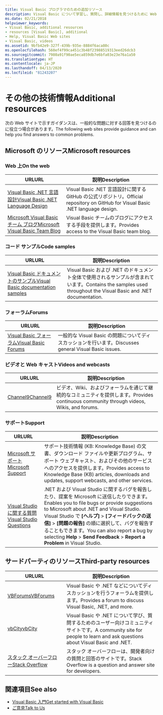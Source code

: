 ```yaml
---
title: Visual Basic プログラマのための追加リソース
description: Visual Basic について学習し、質問し、詳細情報を見つけるために Web 上でリソースを検出します。
ms.date: 02/21/2018
helpviewer_keywords:
- Visual Basic, additional resources
- resources [Visual Basic], additional
- Help, Visual Basic Web sites
- Visual Basic, videos
ms.assetid: 9bfb42e9-327f-439b-935e-8884f6aca80c
ms.openlocfilehash: 560ef4f99ca451c3b48f23988519313eed26dcb3
ms.sourcegitcommit: 7980a91f90ae5eca859db7e6bfa03e23e76a1a50
ms.translationtype: HT
ms.contentlocale: ja-JP
ms.lasthandoff: 04/13/2020
ms.locfileid: "81243207"
---
```

# <a name="additional-resources"></a><span data-ttu-id="09468-103">その他の技術情報</span><span class="sxs-lookup"><span data-stu-id="09468-103">Additional resources</span></span>

<span data-ttu-id="09468-104">次の Web サイトで示すガイダンスは、一般的な問題に対する回答を見つけるのに役立つ場合があります。</span><span class="sxs-lookup"><span data-stu-id="09468-104">The following web sites provide guidance and can help you find answers to common problems.</span></span>

## <a name="microsoft-resources"></a><span data-ttu-id="09468-105">Microsoft のリソース</span><span class="sxs-lookup"><span data-stu-id="09468-105">Microsoft resources</span></span>

### <a name="on-the-web"></a><span data-ttu-id="09468-106">Web 上</span><span class="sxs-lookup"><span data-stu-id="09468-106">On the web</span></span>

|<span data-ttu-id="09468-107">URL</span><span class="sxs-lookup"><span data-stu-id="09468-107">URL</span></span>|<span data-ttu-id="09468-108">説明</span><span class="sxs-lookup"><span data-stu-id="09468-108">Description</span></span>|
|----------|----------------|
|[<span data-ttu-id="09468-109">Visual Basic .NET 言語設計</span><span class="sxs-lookup"><span data-stu-id="09468-109">Visual Basic .NET Language Design</span></span>](https://github.com/dotnet/vblang)|<span data-ttu-id="09468-110">Visual Basic .NET 言語設計に関する GitHub の公式リポジトリ。</span><span class="sxs-lookup"><span data-stu-id="09468-110">Official repository on GitHub for Visual Basic .NET language design.</span></span>|
|[<span data-ttu-id="09468-111">Microsoft Visual Basic チーム ブログ</span><span class="sxs-lookup"><span data-stu-id="09468-111">Microsoft Visual Basic Team Blog</span></span>](https://devblogs.microsoft.com/vbteam/)|<span data-ttu-id="09468-112">Visual Basic チームのブログにアクセスする手段を提供します。</span><span class="sxs-lookup"><span data-stu-id="09468-112">Provides access to the Visual Basic team blog.</span></span>|

### <a name="code-samples"></a><span data-ttu-id="09468-113">コード サンプル</span><span class="sxs-lookup"><span data-stu-id="09468-113">Code samples</span></span>

|<span data-ttu-id="09468-114">URL</span><span class="sxs-lookup"><span data-stu-id="09468-114">URL</span></span>|<span data-ttu-id="09468-115">説明</span><span class="sxs-lookup"><span data-stu-id="09468-115">Description</span></span>|
|----------|----------------|
|[<span data-ttu-id="09468-116">Visual Basic ドキュメントのサンプル</span><span class="sxs-lookup"><span data-stu-id="09468-116">Visual Basic documentation samples</span></span>](https://github.com/dotnet/docs/tree/master/samples/snippets/visualbasic)|<span data-ttu-id="09468-117">Visual Basic および .NET のドキュメント全体で使用されるサンプルが含まれています。</span><span class="sxs-lookup"><span data-stu-id="09468-117">Contains the samples used throughout the Visual Basic and .NET documentation.</span></span>|

### <a name="forums"></a><span data-ttu-id="09468-118">フォーラム</span><span class="sxs-lookup"><span data-stu-id="09468-118">Forums</span></span>

|<span data-ttu-id="09468-119">URL</span><span class="sxs-lookup"><span data-stu-id="09468-119">URL</span></span>|<span data-ttu-id="09468-120">説明</span><span class="sxs-lookup"><span data-stu-id="09468-120">Description</span></span>|
|----------|----------------|
|[<span data-ttu-id="09468-121">Visual Basic フォーラム</span><span class="sxs-lookup"><span data-stu-id="09468-121">Visual Basic Forums</span></span>](https://social.msdn.microsoft.com/Forums/vstudio/home?forum=vbgeneral)|<span data-ttu-id="09468-122">一般的な Visual Basic の問題についてディスカッションを行います。</span><span class="sxs-lookup"><span data-stu-id="09468-122">Discusses general Visual Basic issues.</span></span>|

### <a name="videos-and-webcasts"></a><span data-ttu-id="09468-123">ビデオと Web キャスト</span><span class="sxs-lookup"><span data-stu-id="09468-123">Videos and webcasts</span></span>

|<span data-ttu-id="09468-124">URL</span><span class="sxs-lookup"><span data-stu-id="09468-124">URL</span></span>|<span data-ttu-id="09468-125">説明</span><span class="sxs-lookup"><span data-stu-id="09468-125">Description</span></span>|
|----------|----------------|
|[<span data-ttu-id="09468-126">Channel9</span><span class="sxs-lookup"><span data-stu-id="09468-126">Channel9</span></span>](https://channel9.msdn.com/)|<span data-ttu-id="09468-127">ビデオ、Wiki、およびフォーラムを通じて継続的なコミュニティを提供します。</span><span class="sxs-lookup"><span data-stu-id="09468-127">Provides continuous community through videos, Wikis, and forums.</span></span>|

### <a name="support"></a><span data-ttu-id="09468-128">サポート</span><span class="sxs-lookup"><span data-stu-id="09468-128">Support</span></span>

|<span data-ttu-id="09468-129">URL</span><span class="sxs-lookup"><span data-stu-id="09468-129">URL</span></span>|<span data-ttu-id="09468-130">説明</span><span class="sxs-lookup"><span data-stu-id="09468-130">Description</span></span>|
|----------|----------------|
|[<span data-ttu-id="09468-131">Microsoft サポート</span><span class="sxs-lookup"><span data-stu-id="09468-131">Microsoft Support</span></span>](https://support.microsoft.com)|<span data-ttu-id="09468-132">サポート技術情報 (KB: Knowledge Base) の文書、ダウンロード ファイルや更新プログラム、サポート ウェブキャスト、およびその他のサービスへのアクセスを提供します。</span><span class="sxs-lookup"><span data-stu-id="09468-132">Provides access to Knowledge Base (KB) articles, downloads and updates, support webcasts, and other services.</span></span>|
|[<span data-ttu-id="09468-133">Visual Studio に関する質問</span><span class="sxs-lookup"><span data-stu-id="09468-133">Visual Studio Questions</span></span>](https://developercommunity.visualstudio.com)|<span data-ttu-id="09468-134">.NET および Visual Studio に関するバグを報告したり、提案を Microsoft に送信したりできます。</span><span class="sxs-lookup"><span data-stu-id="09468-134">Enables you to file bugs or provide suggestions to Microsoft about .NET and Visual Studio.</span></span> <span data-ttu-id="09468-135">Visual Studio で **[ヘルプ]**  >  **[フィードバックの送信]**  >  **[問題の報告]** の順に選択して、バグを報告することもできます。</span><span class="sxs-lookup"><span data-stu-id="09468-135">You can also report a bug by selecting **Help** > **Send Feedback** > **Report a Problem** in Visual Studio.</span></span>|

## <a name="third-party-resources"></a><span data-ttu-id="09468-136">サードパーティのリソース</span><span class="sxs-lookup"><span data-stu-id="09468-136">Third-party resources</span></span>

|<span data-ttu-id="09468-137">URL</span><span class="sxs-lookup"><span data-stu-id="09468-137">URL</span></span>|<span data-ttu-id="09468-138">説明</span><span class="sxs-lookup"><span data-stu-id="09468-138">Description</span></span>|
|----------|----------------|
|[<span data-ttu-id="09468-139">VBForums</span><span class="sxs-lookup"><span data-stu-id="09468-139">VBForums</span></span>](http://www.vbforums.com/)|<span data-ttu-id="09468-140">Visual Basic や .NET などについてディスカッションを行うフォーラムを提供します。</span><span class="sxs-lookup"><span data-stu-id="09468-140">Provides a forum to discuss Visual Basic, .NET, and more.</span></span>|
|[<span data-ttu-id="09468-141">vbCity</span><span class="sxs-lookup"><span data-stu-id="09468-141">vbCity</span></span>](http://vbcity.com/)|<span data-ttu-id="09468-142">Visual Basic や .NET について学び、質問するためのユーザー向けコミュニティ サイトです。</span><span class="sxs-lookup"><span data-stu-id="09468-142">A community site for people to learn and ask questions about Visual Basic and .NET.</span></span>|
|[<span data-ttu-id="09468-143">スタック オーバーフロー</span><span class="sxs-lookup"><span data-stu-id="09468-143">Stack Overflow</span></span>](https://stackoverflow.com/questions/tagged/vb.net)|<span data-ttu-id="09468-144">スタック オーバーフローは、開発者向けの質問と回答のサイトです。</span><span class="sxs-lookup"><span data-stu-id="09468-144">Stack Overflow is a question and answer site for developers.</span></span>|

## <a name="see-also"></a><span data-ttu-id="09468-145">関連項目</span><span class="sxs-lookup"><span data-stu-id="09468-145">See also</span></span>

- [<span data-ttu-id="09468-146">Visual Basic 入門</span><span class="sxs-lookup"><span data-stu-id="09468-146">Get started with Visual Basic</span></span>](../../visual-basic/getting-started/index.md)
- [<span data-ttu-id="09468-147">ご意見</span><span class="sxs-lookup"><span data-stu-id="09468-147">Talk to Us</span></span>](/visualstudio/ide/feedback-options)
